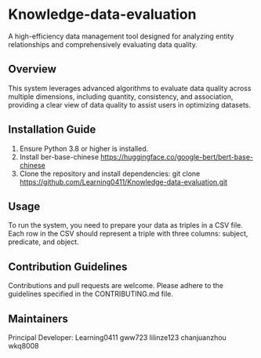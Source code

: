 # Knowledge-data-evaluation
A high-efficiency data management tool designed for analyzing entity relationships and comprehensively evaluating data quality.
## Overview
This system leverages advanced algorithms to evaluate data quality across multiple dimensions, including quantity, consistency, and association, providing a clear view of data quality to assist users in optimizing datasets.
## Installation Guide
1. Ensure Python 3.8 or higher is installed.
2. Install ber-base-chinese https://huggingface.co/google-bert/bert-base-chinese
3. Clone the repository and install dependencies: git clone https://github.com/Learning0411/Knowledge-data-evaluation.git
## Usage
To run the system, you need to prepare your data as triples in a CSV file. Each row in the CSV should represent a triple with three columns: subject, predicate, and object.
## Contribution Guidelines
Contributions and pull requests are welcome. Please adhere to the guidelines specified in the CONTRIBUTING.md file.

## Maintainers
Principal Developer: Learning0411 gww723 lilinze123 chanjuanzhou wkq8008
